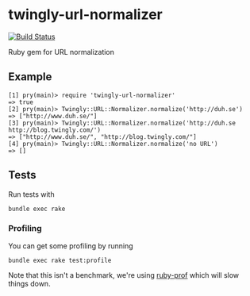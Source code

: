 # twingly-url-normalizer

[![Build Status](https://magnum.travis-ci.com/twingly/twingly-url-normalizer.png?token=ADz8fWxRD3uP4KZPPZQS&branch=master)](https://magnum.travis-ci.com/twingly/twingly-url-normalizer)

Ruby gem for URL normalization

## Example

```
[1] pry(main)> require 'twingly-url-normalizer'
=> true
[2] pry(main)> Twingly::URL::Normalizer.normalize('http://duh.se')
=> ["http://www.duh.se/"]
[3] pry(main)> Twingly::URL::Normalizer.normalize('http://duh.se http://blog.twingly.com/')
=> ["http://www.duh.se/", "http://blog.twingly.com/"]
[4] pry(main)> Twingly::URL::Normalizer.normalize('no URL')
=> []
```

## Tests

Run tests with

    bundle exec rake

### Profiling

You can get some profiling by running

    bundle exec rake test:profile

Note that this isn't a benchmark, we're using [ruby-prof] which will slow things down.

[ruby-prof]: http://ruby-prof.rubyforge.org/
